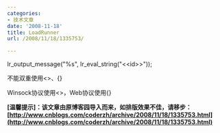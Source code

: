 ```yaml
---
categories:
- 技术文章
date: '2008-11-18'
title: LoadRunner
url: /2008/11/18/1335753/

---
```



lr_output_message("%s", lr_eval_string("&lt;&lt;id&gt;&gt;"));

不能双重使用&lt;&gt;、{}

Winsock协议使用&lt;&gt;，Web协议使用{}

**[温馨提示]：该文章由原博客园导入而来，如排版效果不佳，请移步：[http://www.cnblogs.com/coderzh/archive/2008/11/18/1335753.html](http://www.cnblogs.com/coderzh/archive/2008/11/18/1335753.html)**